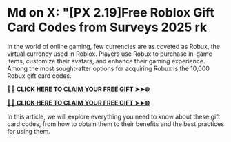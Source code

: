 # Md on X: "[PX 2.19]Free Roblox Gift Card Codes from Surveys 2025 rk
In the world of online gaming, few currencies are as coveted as Robux, the virtual currency used in Roblox. Players use Robux to purchase in-game items, customize their avatars, and enhance their gaming experience. Among the most sought-after options for acquiring Robux is the 10,000 Robux gift card codes.

**[🌟✨ CLICK HERE TO CLAIM YOUR FREE GIFT ➤➤🌐](https://progiftzone.com/Free%20Roblox)**


**[🌟✨ CLICK HERE TO CLAIM YOUR FREE GIFT ➤➤🌐](https://progiftzone.com/Free%20Roblox)**



In this article, we will explore everything you need to know about these gift card codes, from how to obtain them to their benefits and the best practices for using them.
